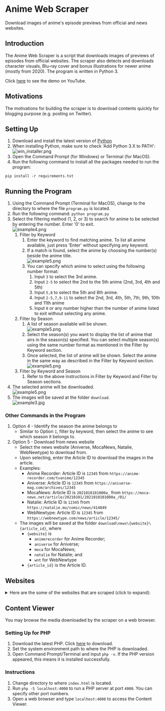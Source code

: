# Anime Web Scraper
Download images of anime's episode previews from official and news websites.

## Introduction
The Anime Web Scraper is a script that downloads images of previews of episodes from official websites. The scraper also detects and downloads character visuals, Blu-ray cover and bonus illustrations for newer anime (mostly from 2020). The program is written in Python 3.

Click [here](https://youtu.be/K-83J5aZ5P0) to see the demo on YouTube.

## Motivations

The motivations for building the scraper is to download contents quickly for blogging purpose (e.g. posting on Twitter).

## Setting Up
1. Download and install the latest version of [Python](https://www.python.org/downloads/)
2. When installing Python, make sure to check 'Add Python 3.X to PATH':\
![win_installer.png](/images/win_installer.png)
3. Open the Command Prompt (for Windows) or Terminal (for MacOS).
4. Run the following command to install all the packages needed to run the program:
```
pip install -r requirements.txt
```

## Running the Program
1. Using the Command Prompt (Terminal for MacOS), change to the directory to where the file `program.py` is located.
2. Run the following command: `python program.py`
3. Select the filtering method (1, 2, or 3) to search for anime to be selected by entering the number. Enter '0' to exit.\
![example4.png](/images/example4.png)
    1. Filter by Keyword
        1. Enter the keyword to find matching anime. To list all anime available, just press 'Enter' without specifying any keyword.
        2. If a match is found, select the anime by choosing the number(s) beside the anime title.\
        ![example5.png](/images/example5.png)
        3. You can specify which anime to select using the following number format:
            1. Input `3` to select the 3rd anime.
            2. Input `2-5` to select the 2nd to the 5th anime (2nd, 3rd, 4th and 5th)
            3. Input `5,8` to select the 5th and 8th anime.
            4. Input `2-5,7,9-11` to select the 2nd, 3rd, 4th, 5th, 7th, 9th, 10th and 11th anime
            5. Input `0` or any number higher than the number of anime listed to exit without selecting any anime.
    2. Filter by Season
        1. A list of season available will be shown.\
        ![example5.png](/images/example6.png)
        2. Select the season(s) you want to display the list of anime that airs in the season(s) specified. You can select multiple season(s) using the same number format as mentioned in the Filter by Keyword section.
        3. Once selected, the list of anime will be shown. Select the anime in the same way as described in the Filter by Keyword section.\
        ![example5.png](/images/example8.png)
    3. Filter by Keyword and Season
        1. Refer to the above instructions in Filter by Keyword and Filter by Season sections.
4. The selected anime will be downloaded.\
![example5.png](/images/example7.png)
5. The images will be saved at the folder `download`.\
![example3.jpg](/images/example3.jpg)

### Other Commands in the Program
1. Option 4 - Identify the season the anime belongs to
    * Similar to Option `1`, filter by keyword, then select the anime to see which season it belongs to.
2. Option 5 - Download from news website
    * Select the news website (Aniverse, MocaNews, Natalie, WebNewtype) to download from.
    * Upon selecting, enter the Article ID to download the images in the article.
    * Examples:
        * Anime Recorder: Article ID is `12345` from `https://anime-recorder.com/tvanime/12345`
        * Aniverse: Article ID is `12345` from `https://aniverse-mag.com/archives/12345`
        * MocaNews: Article ID is `2021010101000a_` from `https://moca-news.net/article/20210101/2021010101000a_/01/`
        * Natalie: Article ID is `12345` from `https://natalie.mu/comic/news/414049`
        * WebNewtype: Article ID is `12345` from `https://webnewtype.com/news/article/12345/`
    * The images will be saved at the folder `download\news\{website}\{article_id}`, where
        * `{website}` is
            * `animerecorder` for Anime Recorder;
            * `aniverse` for Aniverse;
            * `moca` for MocaNews;
            * `natalie` for Natalie; and
            * `wnt` for WebNewtype
        * `{article_id}` is the Article ID.

## Websites
<details>
<summary>Here are the some of the websites that are scraped (click to expand):</summary>

### News Website
* [Anime Recorder](https://anime-recorder.com/)
* [Aniverse Magazine](https://aniverse-mag.com/)
* [Moca News](https://moca-news.net/)
* [Natalie](https://natalie.mu/)
* [WebNewtype](https://webnewtype.com/)

### New Anime
The premiere date for the anime listed here has not been announced.
* [Akiba Meido Sensou](https://akibamaidwar.com/)
* [Ayakashi Triangle](https://ayakashitriangle-anime.com/)
* [Dungeon Meshi](https://delicious-in-dungeon.com/)
* [Eiyuu Kyoushitsu](https://eiyukyoushitsu-anime.com/)
* [Goblin Slayer 2nd Season](http://www.goblinslayer.jp/)
* [Isekai One Turn Kill Nee-san: Ane Douhan no Isekai Seikatsu Hajimemashita](https://onekillsister.com/)
* [Isekai Shoukan wa Nidome desu](https://isenido.com/)
* [Itai no wa Iya nano de Bougyoryoku ni Kyokufuri Shitai to Omoimasu. 2nd Season](https://bofuri.jp/)
* [Kubo-san wa Mob wo Yurusanai](https://kubosan-anime.jp/)
* [Maou Gakuin no Futekigousha: Shijou Saikyou no Maou no Shiso, Tensei shite Shison-tachi no Gakkou e 2nd Season](https://maohgakuin.com/)
* [Masamune-kun no Revenge R](https://masamune-tv.com/)
* [Mato Seihei no Slave](https://mabotai.jp/)
* [Oshi no Ko](https://ichigoproduction.com/)
* [Otonari ni Ginga](https://otonari-anime.com/)
* [Otonari no Tenshi-sama ni Itsunomanika Dame Ningen ni Sareteita Ken](https://otonarino-tenshisama.jp/)
* [Slime Taoshite 300-nen, Shiranai Uchi ni Level Max ni Nattemashita 2nd Season](https://slime300-anime.com/)
* [Spy Kyoushitsu](https://spyroom-anime.com/)
* [Tensei Oujo to Tensai Reijou no Mahou Kakumei](https://tenten-kakumei.com/)
* [Tonikaku Kawaii 2nd Season](http://tonikawa.com/)
* [Watashi no Yuri wa Oshigoto desu!](https://watayuri-anime.com/)
* [Yuusha ga Shinda!: Murabito no Ore ga Hotta Otoshiana ni Yuusha ga Ochita Kekka.](https://heroisdead.com/)

### Spring 2023 Anime
* [Isekai wa Smartphone to Tomo ni. 2](http://isesuma-anime.jp/)
* [Tensei Kizoku no Isekai Boukenroku](https://www.tensei-kizoku.jp/)

### Winter 2023 Anime
* [Benriya Saitou-san, Isekai ni Iku](https://saitou-anime.com/)
* [Eiyuuou, Bu wo Kiwameru Tame Tenseisu: Soshite, Sekai Saikyou no Minarai Kishi](https://auo-anime.com/)
* [Ijiranaide, Nagatoro-san 2nd Attack](https://www.nagatorosan.jp/)
* [Inu ni Nattara Suki na Hito ni Hirowareta.](https://inuhiro-anime.com/)
* [Kyokou Suiri Season 2](https://kyokousuiri.jp/)
* [Rougo ni Sonaete Isekai de 8-manmai no Kinka wo Tamemasu](https://roukin8-anime.com/)
* [Saikyou Onmyouji no Isekai Tenseiki](https://saikyo-onmyouji.asmik-ace.co.jp/)
* [Tomo-chan wa Onnanoko!](https://tomo-chan.jp/)
* [Tsundere Akuyaku Reijou Liselotte to Jikkyou no Endou-kun to Kaisetsu no Kobayashi-san](https://tsunlise-pr.com/)

### Fall 2022 Anime
* [Akuyaku Reijou nanode Last Boss wo Kattemimashita](https://akulas-pr.com/)
* [Bocchi the Rock!](https://bocchi.rocks/)
* [Futoku no Guild](https://futoku-no-anime.com/)
* [Fuufu Ijou, Koibito Miman.](https://fuukoi-anime.com/)
* [Kage no Jitsuryokusha ni Naritakute!](https://shadow-garden.jp/)
* [Noumin Kanren no Skill bakka Agetetara Nazeka Tsuyoku Natta.](https://nouminkanren.com/)
* [Renai Flops](https://loveflops.com/)
* [Shinmai Renkinjutsushi no Tenpo Keiei](https://shinmai-renkin.com/)
* [Tensei shitara Ken Deshita](https://tenken-anime.com/)
* [Uchi no Shishou wa Shippo ga Nai](https://shippona-anime.com/)
* [Yama no Susume: Next Summit](https://yamanosusume-ns.com/)
* [Yuusha Party wo Tsuihou sareta Beast Tamer, Saikyoushu no Nekomimi Shoujo to Deau](https://beasttamer.jp/)

### Summer 2022 Anime
* [Dungeon ni Deai wo Motomeru no wa Machigatteiru Darou ka IV: Shin Shou - Meikyuu-hen](http://danmachi.com/)
* [Engage Kiss](https://engage-kiss.com/)
* [Hataraku Maou-sama! 2nd Season](https://maousama.jp/)
* [Hoshi no Samidare](https://hoshinosamidare.jp/)
* [Isekai Meikyuu de Harem wo](https://isekai-harem.com/)
* [Isekai Ojisan](https://isekaiojisan.com/)
* [Isekai Yakkyoku](https://isekai-yakkyoku.jp/)
* [Kanojo, Okarishimasu 2nd Season](https://kanokari-official.com/)
* [Kinsou no Vermeil: Gakeppuchi Majutsushi wa Saikyou no Yakusai to Mahou Sekai wo Tsukisusumu](https://vermeilingold.jp/)
* [Kumichou Musume to Sewagakari](https://kumichomusume.com/)
* [Kuro no Shoukanshi](https://kuronoshokanshi.com/)
* [Lycoris Recoil](https://lycoris-recoil.com/)
* [Made in Abyss: Retsujitsu no Ougonkyou](http://miabyss.com/)
* [Mamahaha no Tsurego ga Motokano datta](https://tsurekano-anime.com/)
* [Overlord IV](https://overlord-anime.com/)
* [Prima Doll](https://primadoll.jp/)
* [Saikin Yatotta Maid ga Ayashii](https://maid-ga-ayashii.com/)
* [Shadows House](https://shadowshouse-anime.com/)
* [Soredemo Ayumu wa Yosetekuru](https://soreayu.com/)
* [Tensei Kenja no Isekai Life: Dai-2 no Shokugyou wo Ete, Sekai Saikyou ni Narimashita](https://tenseikenja.com/)
* [Utawarerumono: Futari no Hakuoro](https://utawarerumono.jp/)
* [Warau Arsnotoria Sun!](https://www.arsnotoria-anime.com/)
* [Yofukashi no Uta](https://yofukashi-no-uta.com/)
* [Youkoso Jitsuryoku Shijou Shugi no Kyoushitsu e 2nd Season](http://you-zitsu.com/)

### Spring 2022 Anime
* [Aharen-san wa Hakarenai](https://aharen-pr.com/)
* [Deaimon](https://deaimon.jp/)
* [Gaikotsu Kishi-sama, Tadaima Isekai e Odekakechuu](https://skeleton-knight.com/)
* [Honzuki no Gekokujou: Shisho ni Naru Tame ni wa Shudan wo Erandeiraremasen 3rd Season](http://booklove-anime.jp/)
* [Kaguya-sama wa Kokurasetai: Ultra Romantic](https://kaguya.love/)
* [Kakkou no Iinazuke](https://cuckoos-anime.com/)
* [Kawaii dake ja Nai Shikimori-san](https://shikimori-anime.com/)
* [Kingdom 4th Season](https://kingdom-anime.com/)
* [Koi wa Sekai Seifuku no Ato de](https://koiseka-anime.com/)
* [Komi-san wa, Comyushou desu. 2nd Season](https://komisan-official.com/)
* [Kono Healer, Mendokusai](https://kono-healer-anime.com/)
* [Kunoichi Tsubaki no Mune no Uchi](https://kunoichi-tsubaki.com/)
* [Mahoutsukai Reimeiki](https://www.tbs.co.jp/anime/reimeiki/)
* [Otome Game Sekai wa Mob ni Kibishii Sekai desu](https://mobseka.com/)
* [Paripi Koumei](https://paripikoumei-anime.com/)
* [Rikei ga Koi ni Ochita no de Shoumei shitemita. Heart](https://rikekoi.com/)
* [RPG Fudousan](https://rpg-rs.jp/)
* [Shachiku-san wa Youjo Yuurei ni Iyasaretai.](https://shachikusan.com/)
* [Shijou Saikyou no Daimaou, Murabito A ni Tensei suru](https://murabito-a-anime.com/)
* [Shokei Shoujo no Virgin Road](http://virgin-road.com/)
* [Spy x Family](https://spy-family.net/)
* [Summertime Render](https://summertime-anime.com/)
* [Tate no Yuusha no Nariagari Season 2](http://shieldhero-anime.jp)
* [Yuusha, Yamemasu](https://yuuyame.com/)

### Winter 2022 Anime
* [Akebi-chan no Sailor-fuku](https://akebi-chan.jp/)
* [Arifureta Shokugyou de Sekai Saikyou 2nd Season](https://arifureta.com/)
* [Fantasy Bishoujo Juniku Ojisan to](https://fabiniku.com/)
* [Hakozume: Kouban Joshi no Gyakushuu](https://hakozume-anime.com/)
* [Kaijin Kaihatsubu no Kuroitsu-san](https://kuroitsusan-anime.com/)
* [Karakai Jouzu no Takagi-san 3](https://takagi3.me/)
* [Kenja no Deshi wo Nanoru Kenja](https://kendeshi-anime.com/)
* [Leadale no Daichi nite](https://leadale.net/)
* [Princess Connect! Re:Dive Season 2](https://anime.priconne-redive.jp)
* [Sabikui Bisco](https://sabikuibisco.jp/)
* [Shikkakumon no Saikyou Kenja](https://shikkakumon.com/)
* [Shuumatsu no Harem](https://end-harem-anime.com/)
* [Slow Loop](https://slowlooptv.com/)
* [Sono Bisque Doll wa Koi wo Suru](https://bisquedoll-anime.com/)
* [Tensai Ouji no Akaji Kokka Saisei Jutsu](https://tensaiouji-anime.com/)

### Fall 2021 Anime
* [Blue Period](https://blue-period.jp/)
* [Deep Insanity: The Lost Child](https://www.jp.square-enix.com/deepinsanity/anime/)
* [Gyakuten Sekai no Denchi Shoujo](https://denchi-project.com/)
* [Isekai Shokudou 2](https://isekai-shokudo2.com/)
* [Kaizoku Oujo](http://fena-pirate-princess.com/)
* [Komi-san wa, Comyushou desu.](https://komisan-official.com/)
* [Mieruko-chan](https://mierukochan.jp/)
* [Muv-Luv Alternative](https://muv-luv-alternative-anime.com/)
* [Ousama Ranking](https://osama-ranking.com/)
* [Platinum End](https://anime-platinumend.com/)
* [Saihate no Paladin](https://farawaypaladin.com/)
* [Sakugan](http://sakugan-anime.com/)
* [Sekai Saikou no Ansatsusha, Isekai Kizoku ni Tensei suru](https://ansatsu-kizoku.jp/)
* [Senpai ga Uzai Kouhai no Hanashi](https://senpaiga-uzai-anime.com/)
* [Shin no Nakama ja Nai to Yuusha no Party wo Oidasareta node, Henkyou de Slow Life suru Koto ni Shimashita](https://shinnonakama.com/)
* [Shinka no Mi: Shiranai Uchi ni Kachigumi Jinsei](https://www.shinkanomi-anime.com/)
* [Taishou Otome Otogibanashi](http://taisho-otome.com/)
* [takt op.Destiny](https://anime.takt-op.jp/)
* [Tsuki to Laika to Nosferatu](https://tsuki-laika-nosferatu.com/)
* [Yuuki Yuuna wa Yuusha de Aru: Dai Mankai no Shou](https://yuyuyu.tv/season2/)

### Summer 2021 Anime
* [100-man no Inochi no Ue ni Ore wa Tatteiru 2nd Season](https://1000000-lives.com/)
* [Bokutachi no Remake](http://bokurema.com/)
* [Cheat Kusushi no Slow Life: Isekai ni Tsukurou Drugstore](https://www.cheat-kusushi.jp/)
* [Deatte 5-byou de Battle](https://dea5-anime.com/)
* [Genjitsu Shugi Yuusha no Oukoku Saikenki](https://genkoku-anime.com/)
* [Higurashi no Naku Koro ni Sotsu](https://higurashianime.com/)
* [Jahy-sama wa Kujikenai!](https://jahysama-anime.com/)
* [Kanojo mo Kanojo](https://kanokano-anime.com/)
* [Kobayashi-san Chi no Maid Dragon S](https://maidragon.jp/2nd/)
* [Mahouka Koukou no Yuutousei](https://mahouka-yuutousei.jp/)
* [Megami-ryou no Ryoubo-kun.](https://megamiryou.com/)
* [Meikyuu Black Company](https://meikyubc-anime.com/)
* [Otome Game no Hametsu Flag shika Nai Akuyaku Reijou ni Tensei shiteshimatta... X](https://hamehura-anime.com/)
* [Peach Boy Riverside](https://peachboyriverside.com/)
* [Seirei Gensouki](https://seireigensouki.com/)
* [Shinigami Bocchan to Kuro Maid](https://bocchan-anime.com/)
* [Shiroi Suna no Aquatope](https://aquatope-anime.com/)
* [Tantei wa Mou, Shindeiru.](https://tanmoshi-anime.jp/)
* [Tsuki ga Michibiku Isekai Douchuu](https://tsukimichi.com/)

### Spring 2021 Anime
* [86](https://anime-86.com/)
* [Dragon, Ie wo Kau](https://doraie.com/)
* [Fumetsu no Anata e](https://anime-fumetsunoanatae.com/)
* [Hige wo Soru. Soshite Joshikousei wo Hirou.](http://higehiro-anime.com/)
* [Ijiranaide, Nagatoro-san](https://www.nagatorosan.jp/1st/)
* [Isekai Maou to Shoukan Shoujo no Dorei Majutsu Ω](https://isekaimaou-anime.com/)
* [Kyuukyoku Shinka Shita Full Dive RPG ga Genjitsu Yori mo Kusogee Dattara](https://fulldive-rpg.com/)
* [Machikado Mazoku: 2-choume](http://www.tbs.co.jp/anime/machikado/)
* [Mairimashita! Iruma-kun 2nd Season](https://www.nhk.jp/p/iruma2/ts/Q8ZL6MQQ4Y/)
* [Odd Taxi](https://oddtaxi.jp/)
* [Osananajimi ga Zettai ni Makenai Love Comedy](https://osamake.com/)
* [Sayonara Watashi no Cramer](https://sayonara-cramer.com/tv/)
* [Seijo no Maryoku wa Bannou Desu](https://seijyonomaryoku.jp/)
* [Sentouin, Hakenshimasu!](https://kisaragi-co.jp/)
* [Shadows House](https://shadowshouse-anime.com/1st/)
* [Slime Taoshite 300-nen, Shiranai Uchi ni Level Max ni Nattemashita](https://slime300-anime.com/)
* [SSSS.Dynazenon](https://dynazenon.net/)
* [Super Cub](https://supercub-anime.com/)
* [Vivy: Fluorite Eye's Song](https://vivy-portal.com/)
* [Yakunara Mug Cup mo](https://yakumo-project.com/)

### Winter 2021 Anime
* [Dr. Stone: Stone Wars](https://dr-stone.jp/)
* [Gotoubun no Hanayome ∬](https://www.tbs.co.jp/anime/5hanayome/)
* [Hataraku Saibou Black](https://saibou-black.com/)
* [Hataraku Saibou!!](https://hataraku-saibou.com/2nd.html)
* [Horimiya](https://horimiya-anime.com/)
* [Jaku-Chara Tomozaki-kun](http://tomozaki-koushiki.com/)
* [Kaifuku Jutsushi no Yarinaoshi](http://kaiyari.com/)
* [Kemono Jihen](https://kemonojihen-anime.com/)
* [Kumo Desu ga, Nani ka?](https://kumo-anime.com/)
* [Mushoku Tensei: Isekai Ittara Honki Dasu](https://mushokutensei.jp/)
* [Non Non Biyori Nonstop](https://nonnontv.com)
* [Ore dake Haireru Kakushi Dungeon](https://kakushidungeon-anime.jp/)
* [Tatoeba Last Dungeon Mae no Mura no Shounen ga Joban no Machi de Kurasu Youna Monogatari](https://lasdan.com/)
* [Tensei shitara Slime Datta Ken 2nd Season](https://www.ten-sura.com/anime/tensura)
* [Urasekai Picnic](https://www.othersidepicnic.com)
* [Wonder Egg Priority](https://wonder-egg-priority.com/)
* [World Trigger 2nd Season](http://www.toei-anim.co.jp/tv/wt/)
* [Yuru Camp△ 2nd Season](https://yurucamp.jp/second/)

### Fall 2020 Anime
* [100-man no Inochi no Ue ni Ore wa Tatteiru](http://1000000-lives.com/)
* [Adachi to Shimamura](https://www.tbs.co.jp/anime/adashima/)
* [Assault Lily: Bouquet](https://anime.assaultlily-pj.com/)
* [Dogeza de Tanondemita](https://dogeza-anime.com/)
* [Dungeon ni Deai wo Motomeru no wa Machigatteiru Darou ka III](http://danmachi.com/danmachi3/)
* [Golden Kamuy 3rd Season](https://www.kamuy-anime.com/)
* [Gochuumon wa Usagi Desu ka? Bloom](https://gochiusa.com/bloom/)
* [Higurashi no Naku Koro ni Gou](https://higurashianime.com/)
* [Iwa Kakeru!: Sport Climbing Girls](http://iwakakeru-anime.com/)
* [Jujutsu Kaisen](https://jujutsukaisen.jp/)
* [Kamisama ni Natta Hi](https://kamisama-day.jp/)
* [Kami-tachi ni Hirowareta Otoko](https://kamihiro-anime.com/)
* [Kimi to Boku no Saigo no Senjou, Aruiwa Sekai ga Hajimaru Seisen](https://kimisentv.com/)
* [Kuma Kuma Kuma Bear](https://kumakumakumabear.com/)
* [Maesetsu!](https://maesetsu.jp/)
* [Mahouka Koukou no Rettousei: Raihousha-hen](https://mahouka.jp/2nd/)
* [Majo no Tabitabi](https://majotabi.jp/)
* [Maoujou de Oyasumi](https://maoujo-anime.com/)
* [Munou na Nana](https://munounanana.com/)
* [Ochikobore Fruit Tart](http://ochifuru-anime.com/)
* [Rail Romanesque](https://railromanesque.jp/)
* [Senyoku no Sigrdrifa](https://sigururi.com/)
* [Strike Witches: Road to Berlin](http://w-witch.jp/strike_witches-rtb/)
* [Tonikaku Kawaii](http://tonikawa.com/)

### Summer 2020 Anime
* [Deca-Dence](http://decadence-anime.com/)
* [Dokyuu Hentai HxEros](https://hxeros.com/)
* [Kanojo, Okarishimasu](https://kanokari-official.com/1st/)
* [Maou Gakuin no Futekigousha: Shijou Saikyou no Maou no Shiso, Tensei shite Shison-tachi no Gakkou e](https://maohgakuin.com/1st/)
* [Monster Musume no Oishasan](https://mon-isha-anime.com/)
* [Peter Grill to Kenja no Jikan](http://petergrill-anime.jp/)
* [Re:Zero kara Hajimeru Isekai Seikatsu 2nd Season](http://re-zero-anime.jp/tv/)
* [Uzaki-chan wa Asobitai!](https://uzakichan.com/)
* [Yahari Ore no Seishun Love Comedy wa Machigatteiru. Kan](http://www.tbs.co.jp/anime/oregairu/)

### Spring 2020 Anime
* [Arte](http://arte-anime.com/)
* [Brand New Animal](https://bna-anime.com/)
* [Gleipnir](http://gleipnir-anime.com)
* [Hachi-nan tte, Sore wa Nai deshou!](http://hachinan-anime.com/)
* [Honzuki no Gekokujou: Shisho ni Naru Tame ni wa Shudan wo Erandeiraremasen 2nd Season](http://booklove-anime.jp/)
* [Houkago Teibou Nisshi](https://teibotv.com/)
* [Kaguya-sama wa Kokurasetai? Tensai-tachi no Renai Zunousen](https://kaguya.love/2nd/)
* [Kakushigoto](https://kakushigoto-anime.com/)
* [Kingdom 3rd Season](https://kingdom-anime.com/)
* [Otome Game no Hametsu Flag shika Nai Akuyaku Reijou ni Tensei shiteshimatta...](https://hamehura-anime.com/1st/)
* [Nami yo Kiitekure](https://namiyo-anime.com/)
* [Princess Connect! Re:Dive](https://anime.priconne-redive.jp/archive/1st/)
* [Shachou, Battle no Jikan Desu!](https://shachibato-anime.com/)
* [Tamayomi](https://tamayomi.com)
* [Tsugu Tsugumomo](http://tsugumomo.com/)
* [Yesterday wo Utatte](https://singyesterday.com/)

### Winter 2020 Anime
* [Darwin's Game](https://darwins-game.com/)
* [Eizouken ni wa Te wo Dasu na!](http://eizouken-anime.com)
* [Hatena Illusion](http://hatenaillusion-anime.com/)
* [Heya Camp](https://yurucamp.jp/heyacamp/)
* [Infinite Dendrogram](http://dendro-anime.jp/)
* [Isekai Quartet 2](http://isekai-quartet.com/)
* [Ishuzoku Reviewers](https://isyuzoku.com/)
* [Itai no wa Iya nano de Bougyoryoku ni Kyokufuri Shitai to Omoimasu.](https://bofuri.jp/)
* [Jibaku Shounen Hanako-kun](https://www.tbs.co.jp/anime/hanakokun/)
* [Koisuru Asteroid](http://koiastv.com/)
* [Kyokou Suiri](https://kyokousuiri.jp/season1/)
* [Murenase! Seton Gakuen](https://anime-seton.jp/)
* [Nekopara](https://nekopara-anime.com/ja/)
* [Oshi ga Budoukan Ittekuretara Shinu](https://oshibudo.com/)
* [Plunderer](http://plunderer-info.com/)
* [Rikei ga Koi ni Ochita no de Shoumei shitemita.](https://rikekoi.com)
* [Runway de Waratte](https://runway-anime.com/)
* [Somali to Mori no Kamisama](https://somali-anime.com/)
* [Toaru Kagaku no Railgun T](https://toaru-project.com/railgun_t/)

### Fall 2019 Anime
* [Assassins Pride](https://assassinspride-anime.com/)
* [Bokutachi wa Benkyou ga Dekinai!](https://boku-ben.com/story/2nd/)
* [Choujin Koukousei-tachi wa Isekai demo Yoyuu de Ikinuku you desu!](http://choyoyu.com)
* [Hataage! Kemonomichi](http://hataage-kemonomichi.com)
* [High Score Girl II](http://hi-score-girl.com)
* [Honzuki no Gekokujou: Shisho ni Naru Tame ni wa Shudan wo Erandeiraremasen](http://booklove-anime.jp)
* [Houkago Saikoro Club](http://saikoro-club.com)
* [Kandagawa Jet Girls](http://kjganime.com/)
* [Mairimashita! Iruma-kun](https://www6.nhk.or.jp/anime/program/detail.html?i=iruma)
* [Null Peta](https://nullpeta.com/)
* [Ore wo Suki nano wa Omae dake ka yo](https://ore.ski/)
* [Rifle is Beautiful](https://chidori-high-school.com/)
* [Shinchou Yuusha: Kono Yuusha ga Ore Tueee Kuse ni Shinchou Sugiru](http://shincho-yusha.jp)
* [Val x Love](https://val-love.com/)
* [Watashi, Nouryoku wa Heikinchi de tte Itta yo ne!](https://noukin-anime.com/)

### Summer 2019 Anime
* [Arifureta Shokugyou de Sekai Saikyou](https://arifureta.com/)
* [Dr. Stone](https://dr-stone.jp/)
* [Dumbbell Nan Kilo Moteru?](https://dumbbell-anime.jp/)
* [Granbelm](http://granbelm.com/)
* [Kawaikereba Hentai demo Suki ni Natte Kuremasu ka?](https://hensuki.com/)
* [Isekai Cheat Magician](http://isekai-cheat-magician.com/)
* [Joshikousei no Mudazukai](http://jyoshimuda.com)
* [Kanata no Astra](http://astra-anime.com/)
* [Machikado Mazoku](http://www.tbs.co.jp/anime/machikado/1st/)
* [Tsuujou Kougeki ga Zentai Kougeki de Ni-kai Kougeki no Okaasan wa Suki Desu ka?](https://okaasan-online.com/)
* [Sounan Desu ka?](http://sounandesuka.jp/)
* [Tejina-senpai](http://www.tejina-senpai.jp/)
* [Uchi no Ko no Tame naraba, Ore wa Moshikashitara Maou mo Taoseru kamo Shirenai.](http://uchinoko-anime.com/)

### Spring 2019 Anime
* [Bokutachi wa Benkyou ga Dekinai](https://boku-ben.com/)
* [Choukadou Girl 1/6](http://choukadou-anime.com/)
* [Hachigatsu no Cinderella Nine](https://anime-hachinai.com/)
* [Hangyakusei Million Arthur 2nd Season](http://hangyakusei-anime.com/)
* [Hitoribocchi no Marumaru Seikatsu](http://hitoribocchi.jp)
* [Isekai Quartet](http://isekai-quartet.com/)
* [Kenja no Mago](http://kenja-no-mago.jp/)
* [Kono Yo no Hate de Koi wo Utau Shoujo YU-NO](http://yuno-anime.com/)
* [Midara na Ao-chan wa Benkyou ga Dekinai](http://aochan-anime.com/)
* [Nande Koko ni Sensei ga!?](http://nankoko-anime.com/)
* [Nobunaga-sensei no Osanazuma](http://nobutsuma-anime.com/)
* [Senryuu Shoujo](http://senryu-girl-official.com/)
* [Sewayaki Kitsune no Senko-san](http://senkosan.com/)
* [Yatogame-chan Kansatsu Nikki](https://yatogame.nagoya/)

### Winter 2019 Anime
* [Circlet Princess](https://cirpri-anime.jp/)
* [Date A Live III](http://date-a-live-anime.com/)
* [Domestic na Kanojo](http://domekano-anime.com/)
* [Egao no Daika](http://egaonodaika.com/)
* [Endro~!](http://www.endro.jp/)
* [Girly Air Force](http://www.gaf-anime.jp/)
* [Gotoubun no Hanayome](http://www.tbs.co.jp/anime/5hanayome/1st/)
* [Grimms Notes The Animation](http://www.tbs.co.jp/anime/grimmsnotes/)
* [Kaguya-sama wa Kokurasetai: Tensai-tachi no Renai Zunousen](https://kaguya.love/1st/)
* [Mahou Shoujo Tokushusen Asuka](http://magical-five.jp/)
* [Mini Toji](http://minitoji.jp/)
* [Pastel Memories](https://pasumemotv.com/)
* [Tate no Yuusha no Nariagari](http://shieldhero-anime.jp/1st/)
* [Watashi ni Tenshi ga Maiorita!](http://watatentv.com/)

### Fall 2018 Anime
* [Akanesasu Shoujo](http://akanesasushojo.com/)
* [Anima Yell!](http://www.animayell.com/)
* [Beelzebub-jou no Okinimesu mama.](https://beelmama.com/)
* [Conception](http://conception-anime.com/)
* [Goblin Slayer](http://goblinslayer.jp/)
* [Golden Kamuy 2nd Season](https://kamuy-anime.com/)
* [Hangyakusei Million Arthur](http://hangyakusei-anime.com/)
* [Irozuku Sekai no Ashita kara](http://www.iroduku.jp/)
* [Kishuku Gakkou no Juliet](https://www.juliet-anime.com/)
* [Merc Storia: Mukiryoku no Shounen to Bin no Naka no Shoujo](http://www.mercstoria.jp/)
* [Ore ga Suki nano wa Imouto dakedo Imouto ja Nai](http://imo-imo.jp/assets/story/)
* [Release the Spyce](https://releasethespyce.jp/)
* [Sora to Umi no Aida](http://soraumi-anime.com/)
* [SSSS.Gridman](https://gridman.net/)
* [Seishun Buta Yarou wa Bunny Girl Senpai no Yume wo Minai](https://ao-buta.com/)
* [Tensei shitara Slime Datta Ken](http://www.ten-sura.com/)
* [Tonari no Kyuuketsuki-san](http://kyuketsukisan-anime.com/)
* [Uchi no Maid ga Uzasugiru!](http://uzamaid.com/)
* [Ulysses: Jehanne Darc to Renkin no Kishi](https://ulysses-anime.jp/)

### Summer 2018 Anime
* [Angolmois: Genkou Kassenki](https://angolmois-anime.jp/)
* [Asobi Asobase](http://asobiasobase.com/assets/)
* [Chio-chan no Tsuugakuro](http://chiochan.jp/)
* [Grand Blue](https://www.grandblue-anime.com/)
* [Hanebado!](http://hanebad.com/)
* [Happy Sugar Life](http://happysugarlife.tv/)
* [Harukana Receive](http://www.harukana-receive.jp/)
* [Hataraku Saibou](https://hataraku-saibou.com/)
* [High Score Girl](http://hi-score-girl.com/)
* [Hyakuren no Haou to Seiyaku no Valkyria](http://hyakuren-anime.com/)
* [Isekai Maou to Shoukan Shoujo no Dorei Majutsu](https://season1.isekaimaou-anime.com/)
* [Island](http://never-island.com/)
* [Overlord III](http://overlord-anime.com/_season2/)
* [Satsuriku no Tenshi](http://satsuriku.com/)
* [Shichisei no Subaru](http://7subaru.jp/)
* [Tsukumogami Kashimasu](http://tsukumogami.jp/)
* [Yuragi-sou no Yuuna-san](https://yuragisou.com/)

### Spring 2018 Anime
* [Alice or Alice](http://alice-or-alice.com/)
* [Amanchu! Advance](http://amanchu-anime.com/)
* [Comic Girls](http://comic-girls.com/)
* [Golden Kamuy](https://kamuy-anime.com/)
* [Hinamatsuri](http://hina-matsuri.net/)
* [Hisone to Maso-tan](http://hisomaso.com/)
* [Last Period: Owarinaki Rasen no Monogatari](https://www.lastperiod.jp/)
* [Lostorage Conflated WIXOSS](http://lostorage-wixoss.com/)
* [Sword Art Online Alternative: Gun Gale Online](https://gungale-online.net/)
* [Tada-kun wa Koi wo Shinai](http://tadakoi.tv/)
* [Wotaku ni Koi wa Muzukashii](https://wotakoi-anime.com/)

### Winter 2018 Anime
* [Beatless](http://beatless-anime.jp/)
* [Darling in the FranXX](https://darli-fra.jp/)
* [Death March kara Hajimaru Isekai Kyousoukyoku](https://deathma-anime.com/)
* [Grancrest Senki](https://grancrest-anime.jp/)
* [Hakumei to Mikochi](http://hakumiko.com/)
* [Karakai Jouzu no Takagi-san](https://takagi3.me/1st/)
* [Marchen Madchen](https://maerchen-anime.com/)
* [Mitsuboshi Colors](http://mitsuboshi-anime.com/)
* [Overlord II](http://overlord-anime.com/_season2/)
* [Pop Team Epic](http://hoshiiro.jp/)
* [Ramen Daisuki Koizumi-san](http://ramen-koizumi.com/)
* [Ryuuou no Oshigoto!](http://www.ryuoh-anime.com/)
* [Slow Start](https://slow-start.com/)
* [Sora yori mo Tooi Basho](http://yorimoi.com/)
* [Toji no Miko](http://tojinomiko.jp/)
* [Yuru Camp](https://yurucamp.jp/first/)

### Fall 2017 Anime
* [Animegataris](http://animegataris.com/)
* [Blend S](https://blend-s.jp/)
* [Imouto sae Ireba Ii.](http://imotosae.com/)
* [Konohana Kitan](http://konohanatei.jp/)
* [Shoujo Shuumatsu Ryokou](http://girls-last-tour.com/)

### Summer 2017 Anime
* [Gamers!](https://www.gamers-anime.com/)
* [Isekai wa Smartphone to Tomo ni](http://isesuma-anime.jp/)
* [New Game!!](http://newgame-anime.com/)
* [Tenshi no 3P!](http://www.tenshi-no-3p.com/)
* [Tsurezure Children](http://tsuredure-project.jp/)
* [Youkoso Jitsuryoku Shijou Shugi no Kyoushitsu e](http://you-zitsu.com/1st/)

### Spring 2017 Anime
* [Alice to Zouroku](https://www.alicetozouroku.com)
* [Busou Shoujo Machiavellianism](http://machiavellism-anime.jp/)
* [Clockwork Planet](http://www.tbs.co.jp/anime/cp/)
* [Dungeon ni Deai wo Motomeru no wa Machigatteiru Darou ka Gaiden: Sword Oratoria](http://danmachi.com/sword_oratoria/)
* [Eromanga Sensei](https://eromanga-sensei.com/)
* [Hinako Note](http://hinakonote.jp/)
* [Re:Creators](https://recreators.tv/)
* [Renai Boukun](https://renaiboukun.com/story/)
* [Rokudenashi Majutsu Koushi to Akashic Records](http://rokuaka.jp)
* [Saenai Heroine no Sodatekata Flat](https://www.saenai.tv/)
* [Sakura Quest](http://sakura-quest.com/)
* [Sakurada Reset](http://wwwsp.sagrada-anime.com/)
* [Shuumatsu Nani Shitemasu ka? Isogashii Desu ka? Sukutte Moratte Ii Desu ka?](http://sukasuka-anime.com/)
* [Zero kara Hajimeru Mahou no Sho](http://zeronosyo.com/)

### Spring 2016 Anime
* [Gakusen Toshi Asterisk 2nd Season](https://asterisk-war.com/)

### Fall 2015 Anime
* [Gakusen Toshi Asterisk](https://asterisk-war.com/)
* [Rakudai Kishi no Cavalry](http://ittoshura.com/)

### Notes on Season
The anime are grouped according to the season it first premiered. There are four seasons:
* Winter (January to March)
* Spring (April to June)
* Summer (July to September)
* Fall (October to December)

</details>

## Content Viewer
You may browse the media downloaded by the scraper on a web browser.

### Setting Up for PHP
1. Download the latest PHP. Click [here](https://www.php.net/) to download.
2. Set the system environment path to where the PHP is downloaded.
3. Open Command Prompt/Terminal and input `php -v`. If the PHP version appeared, this means it is installed successfully.

### Instructions
1. Change directory to where `index.html` is located.
2. Run `php -S localhost:4000` to run a PHP server at port `4000`. You can specify other port numbers.
3. Open a web browser and type `localhost:4000` to access the Content Viewer.
